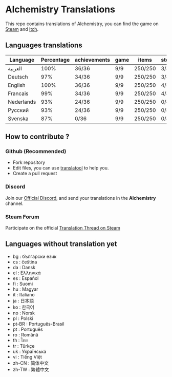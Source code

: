 # Alchemistry Translations

This repo contains translations of Alchemistry, you can find the game on [Steam](https://store.steampowered.com/app/1730540/Alchemistry/) and [Itch](https://elanis.itch.io/alchemistry).

## Languages translations

 |	Language |	Percentage |	achievements |	game |	items |	store |	ui |	wiki |
 |	--- |	--- |	--- |	--- |	--- |	--- |	--- |	--- |
 |	العربية |	100% |	36/36 |	9/9 |	250/250 |	3/4 |	57/57 |	10/10 |
 |	Deutsch |	97% |	34/36 |	9/9 |	250/250 |	3/4 |	57/57 |	1/10 |
 |	English |	100% |	36/36 |	9/9 |	250/250 |	4/4 |	57/57 |	10/10 |
 |	Francais |	99% |	34/36 |	9/9 |	250/250 |	4/4 |	57/57 |	10/10 |
 |	Nederlands |	93% |	24/36 |	9/9 |	250/250 |	0/4 |	57/57 |	1/10 |
 |	Русский |	93% |	24/36 |	9/9 |	250/250 |	0/4 |	57/57 |	1/10 |
 |	Svenska |	87% |	0/36 |	9/9 |	250/250 |	0/4 |	57/57 |	1/10 |


## How to contribute ?

### Github (Recommended)

- Fork repository
- Edit files, you can use [translatool](https://github.com/Dysnomia-studio/translatool) to help you.
- Create a pull request

### Discord

Join our [Official Discord](https://discord.gg/c8aARey), and send your translations in the **Alchemistry** channel.

### Steam Forum

Participate on the official [Translation Thread on Steam](https://steamcommunity.com/app/1730540/discussions/0/5250637856236335523/)

## Languages without translation yet
- bg : български език
- cs : čeština
- da : Dansk
- el : Ελληνικά
- es : Español
- fi : Suomi
- hu : Magyar
- it : Italiano
- ja : 日本語
- ko : 한국어
- no : Norsk
- pl : Polski
- pt-BR : Português-Brasil
- pt : Português
- ro : Română
- th : ไทย
- tr : Türkçe
- uk : Українська
- vi : Tiếng Việt
- zh-CN : 简体中文
- zh-TW : 繁體中文
